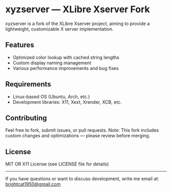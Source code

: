 # xyzserver — XLibre Xserver Fork

xyzserver is a fork of the XLibre Xserver project, aiming to provide a lightweight, customizable X server implementation.

## Features

- Optimized color lookup with cached string lengths
- Custom display naming management
- Various performance improvements and bug fixes

## Requirements

- Linux-based OS (Ubuntu, Arch, etc.)
- Development libraries: X11, Xext, Xrender, XCB, etc.

## Contributing

Feel free to fork, submit issues, or pull requests.
Note: This fork includes custom changes and optimizations — please review before merging.

## License

MIT OR X11 License (see LICENSE file for details)

---

If you have questions or want to discuss development, write me email at: brightcat1950@gmail.com
